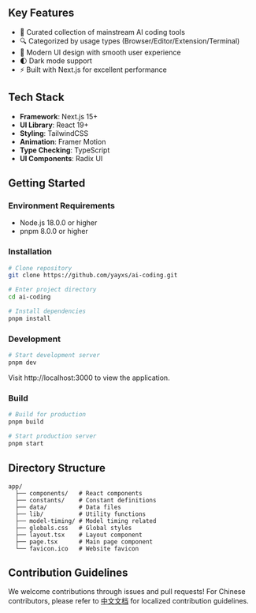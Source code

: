 ## Key Features

- 🎯 Curated collection of mainstream AI coding tools
- 🔍 Categorized by usage types (Browser/Editor/Extension/Terminal)
- 💫 Modern UI design with smooth user experience
- 🌓 Dark mode support
- ⚡ Built with Next.js for excellent performance

## Tech Stack

- **Framework**: Next.js 15+
- **UI Library**: React 19+
- **Styling**: TailwindCSS
- **Animation**: Framer Motion
- **Type Checking**: TypeScript
- **UI Components**: Radix UI

## Getting Started

### Environment Requirements

- Node.js 18.0.0 or higher
- pnpm 8.0.0 or higher

### Installation

```bash
# Clone repository
git clone https://github.com/yayxs/ai-coding.git

# Enter project directory
cd ai-coding

# Install dependencies
pnpm install
```

### Development

```bash
# Start development server
pnpm dev
```

Visit http://localhost:3000 to view the application.

### Build

```bash
# Build for production
pnpm build

# Start production server
pnpm start
```

## Directory Structure

```
app/
  ├── components/   # React components
  ├── constants/    # Constant definitions
  ├── data/         # Data files
  ├── lib/          # Utility functions
  ├── model-timing/ # Model timing related
  ├── globals.css   # Global styles
  ├── layout.tsx    # Layout component
  ├── page.tsx      # Main page component
  └── favicon.ico   # Website favicon
```

## Contribution Guidelines

We welcome contributions through issues and pull requests! For Chinese contributors, please refer to [中文文档](README.zh-CN.md) for localized contribution guidelines.
